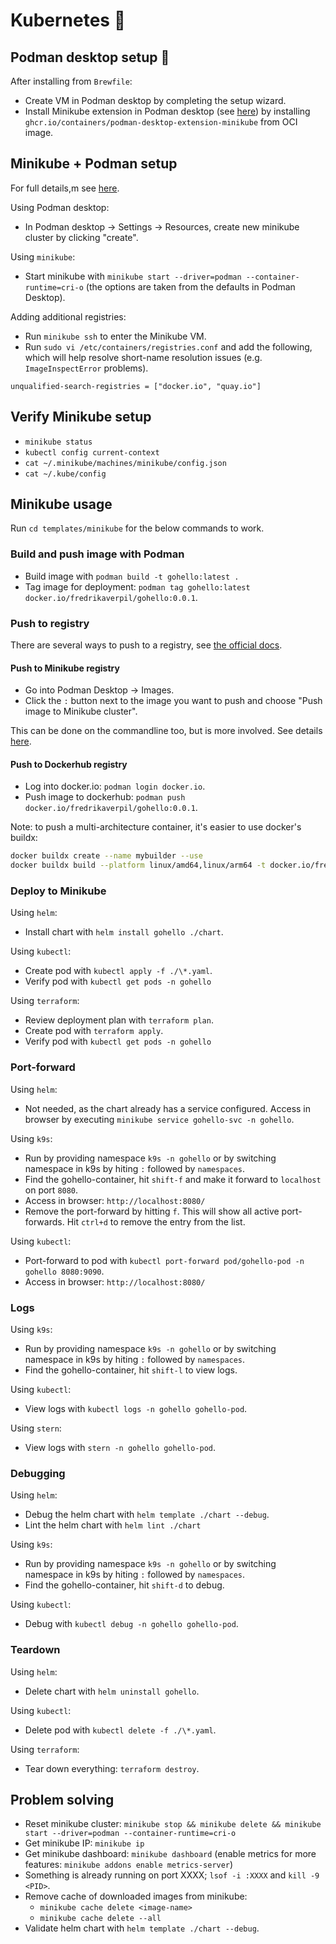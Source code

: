 # Kubernetes 🧊

## Podman desktop setup 🦦

After installing from `Brewfile`:

- Create VM in Podman desktop by completing the setup wizard.
- Install Minikube extension in Podman desktop (see [here](https://podman-desktop.io/docs/minikube)) by installing `ghcr.io/containers/podman-desktop-extension-minikube` from OCI image.

## Minikube + Podman setup

For full details,m see [here](https://minikube.sigs.k8s.io/docs/drivers/podman/).

Using Podman desktop:

- In Podman desktop -> Settings -> Resources, create new minikube cluster by clicking "create".

Using `minikube`:

- Start minikube with `minikube start --driver=podman --container-runtime=cri-o` (the options are taken from the defaults in Podman Desktop).

Adding additional registries:

- Run `minikube ssh` to enter the Minikube VM.
- Run `sudo vi /etc/containers/registries.conf` and add the following, which will help resolve short-name resolution issues (e.g. `ImageInspectError` problems).

```
unqualified-search-registries = ["docker.io", "quay.io"]
```

## Verify Minikube setup

- `minikube status`
- `kubectl config current-context`
- `cat ~/.minikube/machines/minikube/config.json`
- `cat ~/.kube/config`

## Minikube usage

Run `cd templates/minikube` for the below commands to work.

### Build and push image with Podman

- Build image with `podman build -t gohello:latest .`
- Tag image for deployment: `podman tag gohello:latest docker.io/fredrikaverpil/gohello:0.0.1`.

### Push to registry

There are several ways to push to a registry, see [the official docs](https://minikube.sigs.k8s.io/docs/handbook/pushing).

#### Push to Minikube registry

- Go into Podman Desktop -> Images.
- Click the `:` button next to the image you want to push and choose "Push image to Minikube cluster".

This can be done on the commandline too, but is more involved. See details [here](https://podman-desktop.io/docs/minikube/pushing-an-image-to-minikube).

#### Push to Dockerhub registry

- Log into docker.io: `podman login docker.io`.
- Push image to dockerhub: `podman push docker.io/fredrikaverpil/gohello:0.0.1`.

Note: to push a multi-architecture container, it's easier to use docker's buildx:

```bash
docker buildx create --name mybuilder --use
docker buildx build --platform linux/amd64,linux/arm64 -t docker.io/fredrikaverpil/gohello:0.0.1 --push .
```

### Deploy to Minikube

Using `helm`:

- Install chart with `helm install gohello ./chart`.

Using `kubectl`:

- Create pod with `kubectl apply -f ./\*.yaml`.
- Verify pod with `kubectl get pods -n gohello`

Using `terraform`:

- Review deployment plan with `terraform plan`.
- Create pod with `terraform apply`.
- Verify pod with `kubectl get pods -n gohello`

### Port-forward

Using `helm`:

- Not needed, as the chart already has a service configured. Access in browser by executing `minikube service gohello-svc -n gohello`.

Using `k9s`:

- Run by providing namespace `k9s -n gohello` or by switching namespace in k9s by hiting `:` followed by `namespaces`.
- Find the gohello-container, hit `shift-f` and make it forward to `localhost` on port `8080`.
- Access in browser: `http://localhost:8080/`
- Remove the port-forward by hitting `f`. This will show all active port-forwards. Hit `ctrl+d` to remove the entry from the list.

Using `kubectl`:

- Port-forward to pod with `kubectl port-forward pod/gohello-pod -n gohello 8080:9090`.
- Access in browser: `http://localhost:8080/`

### Logs

Using `k9s`:

- Run by providing namespace `k9s -n gohello` or by switching namespace in k9s by hiting `:` followed by `namespaces`.
- Find the gohello-container, hit `shift-l` to view logs.

Using `kubectl`:

- View logs with `kubectl logs -n gohello gohello-pod`.

Using `stern`:

- View logs with `stern -n gohello gohello-pod`.

### Debugging

Using `helm`:

- Debug the helm chart with `helm template ./chart --debug`.
- Lint the helm chart with `helm lint ./chart`

Using `k9s`:

- Run by providing namespace `k9s -n gohello` or by switching namespace in k9s by hiting `:` followed by `namespaces`.
- Find the gohello-container, hit `shift-d` to debug.

Using `kubectl`:

- Debug with `kubectl debug -n gohello gohello-pod`.

### Teardown

Using `helm`:

- Delete chart with `helm uninstall gohello`.

Using `kubectl`:

- Delete pod with `kubectl delete -f ./\*.yaml`.

Using `terraform`:

- Tear down everything: `terraform destroy`.

## Problem solving

- Reset minikube cluster: `minikube stop && minikube delete && minikube start --driver=podman --container-runtime=cri-o`
- Get minikube IP: `minikube ip`
- Get minikube dashboard: `minikube dashboard` (enable metrics for more features: `minikube addons enable metrics-server`)
- Something is already running on port XXXX; `lsof -i :XXXX` and `kill -9 <PID>`.
- Remove cache of downloaded images from minikube:
  - `minikube cache delete <image-name>`
  - `minikube cache delete --all`
- Validate helm chart with `helm template ./chart --debug`.
